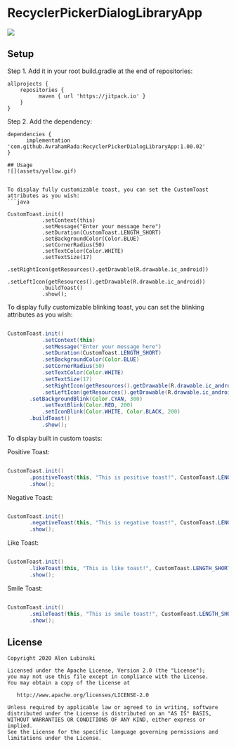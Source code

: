 # RecyclerPickerDialogLibraryApp

[![](https://jitpack.io/v/AvrahamRada/RecyclerPickerDialogLibraryApp.svg)](https://jitpack.io/#AvrahamRada/RecyclerPickerDialogLibraryApp)

## Setup
Step 1. Add it in your root build.gradle at the end of repositories:
```
allprojects {
    repositories {
          maven { url 'https://jitpack.io' }
    }
}
```

Step 2. Add the dependency:

```
dependencies {
      implementation 'com.github.AvrahamRada:RecyclerPickerDialogLibraryApp:1.00.02'
}

## Usage
![](assets/yellow.gif)


To display fully customizable toast, you can set the CustomToast attributes as you wish:
```java                    

CustomToast.init()
           .setContext(this)
           .setMessage("Enter your message here")
           .setDuration(CustomToast.LENGTH_SHORT)
           .setBackgroundColor(Color.BLUE)
           .setCornerRadius(50)
           .setTextColor(Color.WHITE)
           .setTextSize(17)
           .setRightIcon(getResources().getDrawable(R.drawable.ic_android))
           .setLeftIcon(getResources().getDrawable(R.drawable.ic_android))
           .buildToast()
           .show();
```
To display fully customizable blinking toast, you can set the blinking attributes as you wish:
```java                    

CustomToast.init()
           .setContext(this)
           .setMessage("Enter your message here")
           .setDuration(CustomToast.LENGTH_SHORT)
           .setBackgroundColor(Color.BLUE)
           .setCornerRadius(50)
           .setTextColor(Color.WHITE)
           .setTextSize(17)
           .setRightIcon(getResources().getDrawable(R.drawable.ic_android))
           .setLeftIcon(getResources().getDrawable(R.drawable.ic_android))
	   .setBackgroundBlink(Color.CYAN, 300)
           .setTextBlink(Color.RED, 200)
           .setIconBlink(Color.WHITE, Color.BLACK, 200)
	   .buildToast()
           .show();
```

To display built in custom toasts:

Positive Toast:
```java                    

CustomToast.init()
	   .positiveToast(this, "This is positive toast!", CustomToast.LENGTH_SHORT, CustomToast.LEFT_IMAGE)
	   .show();
```

Negative Toast:
```java                    

CustomToast.init()
	   .negativeToast(this, "This is negative toast!", CustomToast.LENGTH_SHORT, CustomToast.LEFT_IMAGE)
	   .show();
```

Like Toast:
```java                    

CustomToast.init()
	   .likeToast(this, "This is like toast!", CustomToast.LENGTH_SHORT, CustomToast.LEFT_IMAGE)
	   .show();
```

Smile Toast:
```java                    

CustomToast.init()
	   .smileToast(this, "This is smile toast!", CustomToast.LENGTH_SHORT, CustomToast.LEFT_IMAGE)
	   .show();
```

## License

    Copyright 2020 Alon Lubinski

    Licensed under the Apache License, Version 2.0 (the "License");
    you may not use this file except in compliance with the License.
    You may obtain a copy of the License at

       http://www.apache.org/licenses/LICENSE-2.0

    Unless required by applicable law or agreed to in writing, software
    distributed under the License is distributed on an "AS IS" BASIS,
    WITHOUT WARRANTIES OR CONDITIONS OF ANY KIND, either express or implied.
    See the License for the specific language governing permissions and
    limitations under the License.
